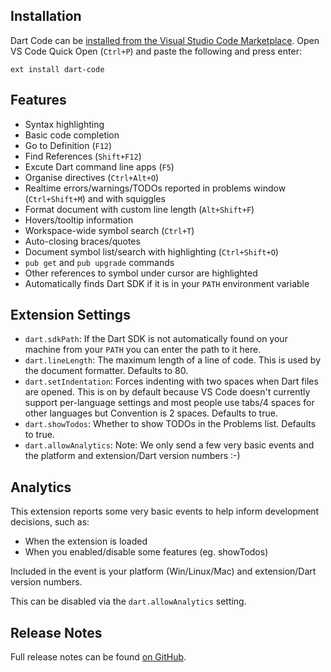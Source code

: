 ## Installation

Dart Code can be [installed from the Visual Studio Code Marketplace](https://marketplace.visualstudio.com/items?itemName=DanTup.dart-code). Open VS Code Quick Open (`Ctrl+P`) and paste the following and press enter:

    ext install dart-code

## Features

- Syntax highlighting
- Basic code completion
- Go to Definition (`F12`)
- Find References (`Shift+F12`)
- Excute Dart command line apps (`F5`)
- Organise directives (`Ctrl+Alt+O`)
- Realtime errors/warnings/TODOs reported in problems window (`Ctrl+Shift+M`) and with squiggles
- Format document with custom line length (`Alt+Shift+F`)
- Hovers/tooltip information
- Workspace-wide symbol search (`Ctrl+T`)
- Auto-closing braces/quotes
- Document symbol list/search with highlighting (`Ctrl+Shift+O`)
- `pub get` and `pub upgrade` commands
- Other references to symbol under cursor are highlighted
- Automatically finds Dart SDK if it is in your `PATH` environment variable

## Extension Settings

- `dart.sdkPath`: If the Dart SDK is not automatically found on your machine from your `PATH` you can enter the path to it here.
- `dart.lineLength`: The maximum length of a line of code. This is used by the document formatter. Defaults to 80.
- `dart.setIndentation`: Forces indenting with two spaces when Dart files are opened. This is on by default because VS Code doesn't currently support per-language settings and most people use tabs/4 spaces for other languages but Convention is 2 spaces. Defaults to true.
- `dart.showTodos`: Whether to show TODOs in the Problems list. Defaults to true.
- `dart.allowAnalytics`: Note: We only send a few very basic events and the platform and extension/Dart version numbers :-)

## Analytics

This extension reports some very basic events to help inform development decisions, such as:

- When the extension is loaded
- When you enabled/disable some features (eg. showTodos)

Included in the event is your platform (Win/Linux/Mac) and extension/Dart version numbers.

This can be disabled via the `dart.allowAnalytics` setting.  

## Release Notes

Full release notes can be found [on GitHub](https://github.com/Dart-Code/Dart-Code/releases).
